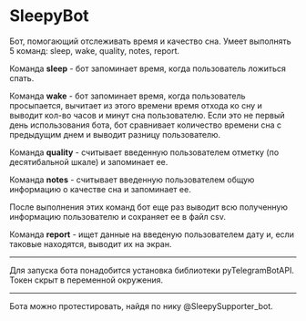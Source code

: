 # SleepyBot
Бот, помогающий отслеживать время и качество сна.
Умеет выполнять 5 команд: sleep, wake, quality, notes, report.

Команда **sleep** - бот запоминает время, когда пользователь ложиться спать.

Команда **wake** - бот запоминает время, когда пользователь просыпается, вычитает из этого времени время отхода ко сну и выводит кол-во часов и минут сна пользователю. Если это не первый день использования бота, бот сравнивает количество времени сна с предыдущим днем и выводит разницу пользователю. 

Команда **quality** - считывает введенную пользователем отметку (по десятибальной шкале) и запоминает ее.

Команда **notes** - считывает введенную пользователем общую информацию о качестве сна и запоминает ее.

После выполнения этих команд бот еще раз выводит всю полученную информацию пользователю и сохраняет ее в файл csv.

Команда **report** - ищет данные на введеную пользователем дату и, если таковые находятся, выводит их на экран.
***
Для запуска бота понадобится установка библиотеки pyTelegramBotAPI. Токен скрыт в переменной окружения.
***
Бота можно протестировать, найдя по нику @SleepySupporter_bot.

